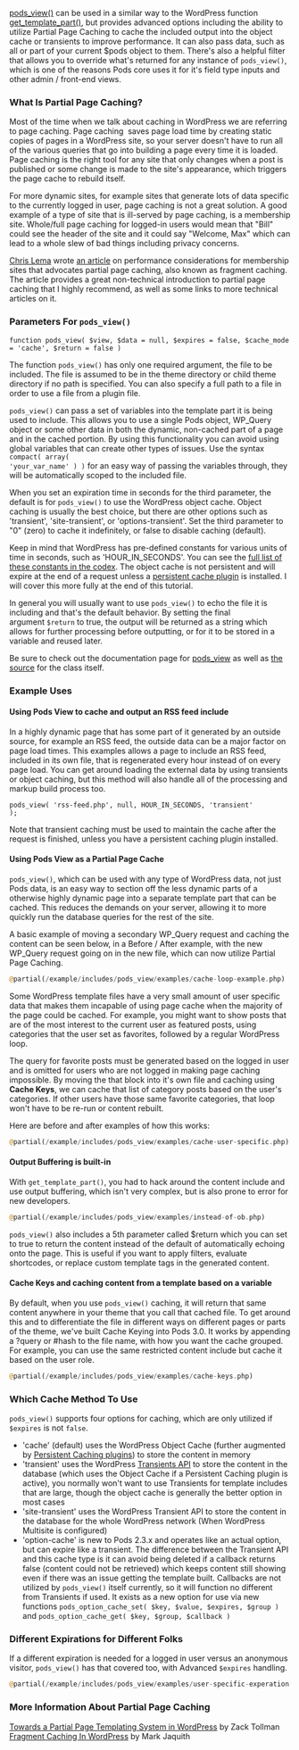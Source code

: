 <script>{
    "title": "Partial Page Caching and Smart Template Parts with Pods",
    "excerpt": "Learn to use pods_view for smart template loading and as a caching solution where regular WordPress page caching solutions are not practical.",
    "author": "Josh Pollock",
     "tutorial_type": "Advanced", "Using Pods In Themes",
     "_yoast_wpseo_title": "Partial Page Caching and Smart Template Parts - Pods Framework",
     "_yoast_wpseo_metadesc": "Learn to use pods_view for smart template loading and as a caching solution where regular WordPress page caching solutions are not practical.",
    }
</script>

<a href="http://pods.io/docs/code/pods-view/" target="_blank">pods_view()</a> can be used in a similar way to the WordPress function <a href="http://codex.wordpress.org/Function_Reference/get_template_part" target="_blank">get_template_part()</a>, but provides advanced options including the ability to utilize Partial Page Caching to cache the included output into the object cache or transients to improve performance. It can also pass data, such as all or part of your current $pods object to them. There's also a helpful filter that allows you to override what's returned for any instance of <code>pods_view()</code>, which is one of the reasons Pods core uses it for it's field type inputs and other admin / front-end views.
<h3>What Is Partial Page Caching?</h3>
Most of the time when we talk about caching in WordPress we are referring to page caching. Page caching  saves page load time by creating static copies of pages in a WordPress site, so your server doesn't have to run all of the various queries that go into building a page every time it is loaded. Page caching is the right tool for any site that only changes when a post is published or some change is made to the site's appearance, which triggers the page cache to rebuild itself.

For more dynamic sites, for example sites that generate lots of data specific to the currently logged in user, page caching is not a great solution. A good example of a type of site that is ill-served by page caching, is a membership site. Whole/full page caching for logged-in users would mean that "Bill" could see the header of the site and it could say "Welcome, Max" which can lead to a whole slew of bad things including privacy concerns.

<a title="Chris Lema" href="http://chrislema.com" target="_blank">Chris Lema</a> wrote <a title="Managing a High Performance WordPress Membership Site" href="http://chrislema.com/high-performance-wordpress-membership-site/">an article</a> on performance considerations for membership sites that advocates partial page caching, also known as fragment caching. The article provides a great non-technical introduction to partial page caching that I highly recommend, as well as some links to more technical articles on it.
<h3>Parameters For <code>pods_view()</code></h3>
<code>function pods_view( $view, $data = null, $expires = false, $cache_mode = 'cache', $return = false )</code>

The function <code>pods_view()</code> has only one required argument, the file to be included. The file is assumed to be in the theme directory or child theme directory if no path is specified. You can also specify a full path to a file in order to use a file from a plugin file.

<code>pods_view()</code> can pass a set of variables into the template part it is being used to include. This allows you to use a single Pods object, WP_Query object or some other data in both the dynamic, non-cached part of a page and in the cached portion. By using this functionality you can avoid using global variables that can create other types of issues. Use the syntax <code>compact( array( 'your_var_name' ) )</code> for an easy way of passing the variables through, they will be automatically scoped to the included file.

When you set an expiration time in seconds for the third parameter, the default is for <code>pods_view()</code> to use the WordPress object cache. Object caching is usually the best choice, but there are other options such as 'transient', 'site-transient', or 'options-transient'. Set the third parameter to "0" (zero) to cache it indefinitely, or false to disable caching (default).

Keep in mind that WordPress has pre-defined constants for various units of time in seconds, such as 'HOUR_IN_SECONDS'. You can see the <a title="Time constants" href="https://codex.wordpress.org/Easier_Expression_of_Time_Constants" target="_blank">full list of these constants in the codex</a>. The object cache is not persistent and will expire at the end of a request unless a <a href="http://wordpress.org/plugins/tags/caching" target="_blank">persistent cache plugin</a> is installed. I will cover this more fully at the end of this tutorial.

In general you will usually want to use <code>pods_view()</code> to echo the file it is including and that's the default behavior. By setting the final argument <code>$return</code> to true, the output will be returned as a string which allows for further processing before outputting, or for it to be stored in a variable and reused later.

Be sure to check out the documentation page for <a title="Pods View Documentation" href="http://pods.io/docs/code/pods-view/" target="_blank">pods_view</a> as well as <a href="https://github.com/pods-framework/pods/blob/2.x/includes/classes.php" target="_blank">the source</a> for the class itself.
<h3>Example Uses</h3>
<h4>Using Pods View to cache and output an RSS feed include</h4>
In a highly dynamic page that has some part of it generated by an outside source, for example an RSS feed, the outside data can be a major factor on page load times. This examples allows a page to include an RSS feed, included in its own file, that is regenerated every hour instead of on every page load. You can get around loading the external data by using transients or object caching, but this method will also handle all of the processing and markup build process too.

<code>pods_view( 'rss-feed.php', null, HOUR_IN_SECONDS, 'transient' );</code>

Note that transient caching must be used to maintain the cache after the request is finished, unless you have a persistent caching plugin installed.
<h4>Using Pods View as a Partial Page Cache</h4>
<code>pods_view()</code>, which can be used with any type of WordPress data, not just Pods data, is an easy way to section off the less dynamic parts of a otherwise highly dynamic page into a separate template part that can be cached. This reduces the demands on your server, allowing it to more quickly run the database queries for the rest of the site.

A basic example of moving a secondary WP_Query request and caching the content can be seen below, in a Before / After example, with the new WP_Query request going on in the new file, which can now utilize Partial Page Caching.

```php
@partial(/example/includes/pods_view/examples/cache-loop-example.php)
```

Some WordPress template files have a very small amount of user specific data that makes them incapable of using page cache when the majority of the page could be cached. For example, you might want to show posts that are of the most interest to the current user as featured posts, using categories that the user set as favorites, followed by a regular WordPress loop.

The query for favorite posts must be generated based on the logged in user and is omitted for users who are not logged in making page caching impossible. By moving the that block into it's own file and caching using <strong>Cache Keys</strong>, we can cache that list of category posts based on the user's categories. If other users have those same favorite categories, that loop won't have to be re-run or content rebuilt.

Here are before and after examples of how this works:

```php
@partial(/example/includes/pods_view/examples/cache-user-specific.php)
```

<h4>Output Buffering is built-in</h4>
With <code>get_template_part()</code>, you had to hack around the content include and use output buffering, which isn't very complex, but is also prone to error for new developers.

```php
@partial(/example/includes/pods_view/examples/instead-of-ob.php)
```

<code>pods_view()</code> also includes a 5th parameter called $return which you can set to true to return the content instead of the default of automatically echoing onto the page. This is useful if you want to apply filters, evaluate shortcodes, or replace custom template tags in the generated content.

<h4>Cache Keys and caching content from a template based on a variable</h4>
By default, when you use <code>pods_view()</code> caching, it will return that same content anywhere in your theme that you call that cached file. To get around this and to differentiate the file in different ways on different pages or parts of the theme, we've built Cache Keying into Pods 3.0. It works by appending a ?query or #hash to the file name, with how you want the cache grouped. For example, you can use the same restricted content include but cache it based on the user role.

```php
@partial(/example/includes/pods_view/examples/cache-keys.php)
```

<h3>Which Cache Method To Use</h3>
<code>pods_view()</code> supports four options for caching, which are only utilized if <code>$expires</code> is not <code>false</code>.
<ul>
	<li>'cache' (default) uses the WordPress Object Cache (further augmented by <a href="http://codex.wordpress.org/Class_Reference/WP_Object_Cache#Persistent_Cache_Plugins" target="_blank">Persistent Caching plugins</a>) to store the content in memory</li>
	<li>'transient' uses the WordPress <a href="http://codex.wordpress.org/Transients_API" target="_blank">Transients API</a> to store the content in the database (which uses the Object Cache if a Persistent Caching plugin is active), you normally won't want to use Transients for template includes that are large, though the object cache is generally the better option in most cases</li>
	<li>'site-transient' uses the WordPress Transient API to store the content in the database for the whole WordPress network (When WordPress Multisite is configured)</li>
	<li>'option-cache' is new to Pods 2.3.x and operates like an actual option, but can expire like a transient. The difference between the Transient API and this cache type is it can avoid being deleted if a callback returns false (content could not be retrieved) which keeps content still showing even if there was an issue getting the template built. Callbacks are not utilized by <code>pods_view()</code> itself currently, so it will function no different from Transients if used. It exists as a new option for use via new functions <code>pods_option_cache_set( $key, $value, $expires, $group )</code> and <code>pods_option_cache_get( $key, $group, $callback )</code></li>
</ul>
<h3>Different Expirations for Different Folks</h3>
If a different expiration is needed for a logged in user versus an anonymous visitor, <code>pods_view()</code> has that covered too, with Advanced <code>$expires</code> handling.

```php
@partial(/example/includes/pods_view/examples/user-specific-experation.php)
```

<h3>More Information About Partial Page Caching</h3>
<a href="http://tollmanz.com/partial-page-templating-in-wordpress/" target="_blank">Towards a Partial Page Templating System in WordPress</a> by Zack Tollman
<a title="Fragment Caching in WordPress" href="http://markjaquith.wordpress.com/2013/04/26/fragment-caching-in-wordpress/" target="_blank">Fragment Caching In WordPress</a> by Mark Jaquith
